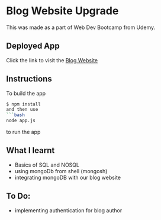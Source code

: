 # Blog Website Upgrade

This was made as a part of Web Dev Bootcamp from Udemy.

## Deployed App

Click the link to visit the [Blog Website](https://memu-blogwebsitev2.herokuapp.com/)

## Instructions
To build the app
```bash
$ npm install
and then use
```bash
node app.js 
```
to run the app



## What I learnt
* Basics of SQL and NOSQL
* using mongoDb from shell (mongosh)
* integrating mongoDB with our blog website

## To Do:
* implementing authentication for blog author


